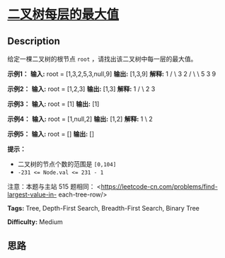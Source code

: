 # [二叉树每层的最大值][title]

## Description

给定一棵二叉树的根节点 `root` ，请找出该二叉树中每一层的最大值。



**示例1：**
            **输入:** root = [1,3,2,5,3,null,9]    **输出:** [1,3,9]    **解释:**              1             / \            3   2           / \   \            5   3   9     

**示例2：**
            **输入:** root = [1,2,3]    **输出:** [1,3]    **解释:**              1             / \            2   3    

**示例3：**
            **输入:** root = [1]    **输出:** [1]    

**示例4：**
            **输入:** root = [1,null,2]    **输出:** [1,2]    **解释:**                     1                 \                 2         

**示例5：**
            **输入:** root = []    **输出:** []    



**提示：**

  * 二叉树的节点个数的范围是 `[0,104]`
  * `-231 <= Node.val <= 231 - 1`



注意：本题与主站 515 题相同： <https://leetcode-cn.com/problems/find-largest-value-in-
each-tree-row/>


**Tags:** Tree, Depth-First Search, Breadth-First Search, Binary Tree

**Difficulty:** Medium

## 思路

[title]: https://leetcode-cn.com/problems/hPov7L
